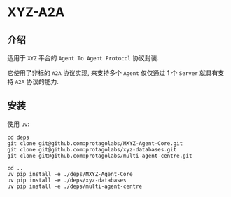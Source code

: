 # XYZ-A2A

## 介绍

适用于 `XYZ` 平台的 `Agent To Agent Protocol` 协议封装.

它使用了非标的 `A2A` 协议实现, 来支持多个 `Agent` 仅仅通过 1 个 `Server` 就具有支持 `A2A` 协议的能力.

## 安装

使用 `uv`:

```
cd deps
git clone git@github.com:protagolabs/MXYZ-Agent-Core.git
git clone git@github.com:protagolabs/xyz-databases.git
git clone git@github.com:protagolabs/multi-agent-centre.git

cd ..
uv pip install -e ./deps/MXYZ-Agent-Core
uv pip install -e ./deps/xyz-databases
uv pip install -e ./deps/multi-agent-centre
```
